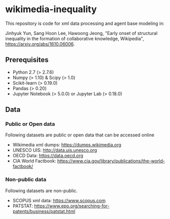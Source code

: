 # wikimedia-inequality
This repository is code for xml data processing and agent base modeling in:

Jinhyuk Yun, Sang Hoon Lee, Hawoong Jeong, "Early onset of structural inequality in the formation of collaborative knowledge, Wikipedia",  https://arxiv.org/abs/1610.06006.

## Prerequisites
* Python 2.7 (> 2.7.6)
* Numpy (> 1.10) & Scipy (> 1.0)
* Scikit-learn (> 0.19.0)
* Pandas (> 0.20)
* Jupyter Notebook (> 5.0.0) or Jupyter Lab (> 0.18.0)


## Data
### Public or Open data
Following datasets are public or open data that can be accessed online
* Wikimedia xml dumps: https://dumps.wikimedia.org
* UNESCO UIS: http://data.uis.unesco.org
* OECD Data: https://data.oecd.org
* CIA World Factbook: https://www.cia.gov/library/publications/the-world-factbook/

### Non-public data
Following datasets are non-public.
* SCOPUS xml data: https://www.scopus.com
* PATSTAT: https://www.epo.org/searching-for-patents/business/patstat.html
